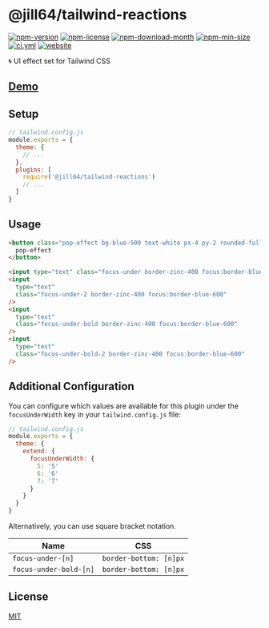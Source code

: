 <!----- BEGIN GHOST DOCS HEADER ----->

# @jill64/tailwind-reactions

<!----- BEGIN GHOST DOCS BADGES ----->

<a href="https://npmjs.com/package/@jill64/tailwind-reactions"><img src="https://img.shields.io/npm/v/@jill64/tailwind-reactions" alt="npm-version" /></a> <a href="https://npmjs.com/package/@jill64/tailwind-reactions"><img src="https://img.shields.io/npm/l/@jill64/tailwind-reactions" alt="npm-license" /></a> <a href="https://npmjs.com/package/@jill64/tailwind-reactions"><img src="https://img.shields.io/npm/dm/@jill64/tailwind-reactions" alt="npm-download-month" /></a> <a href="https://npmjs.com/package/@jill64/tailwind-reactions"><img src="https://img.shields.io/bundlephobia/min/@jill64/tailwind-reactions" alt="npm-min-size" /></a> <a href="https://github.com/jill64/tailwind-reactions/actions/workflows/ci.yml"><img src="https://github.com/jill64/tailwind-reactions/actions/workflows/ci.yml/badge.svg" alt="ci.yml" /></a> <a href="https://tailwind-reactions.jill64.dev"><img src="https://img.shields.io/website?up_message=working&down_message=down&url=https%3A%2F%2Ftailwind-reactions.jill64.dev" alt="website" /></a>

<!----- END GHOST DOCS BADGES ----->

🌀 UI effect set for Tailwind CSS

## [Demo](https://tailwind-reactions.jill64.dev)

<!----- END GHOST DOCS HEADER ----->

## Setup

```js
// tailwind.config.js
module.exports = {
  theme: {
    // ...
  },
  plugins: [
    require('@jill64/tailwind-reactions')
    // ...
  ]
}
```

## Usage

```html
<button class="pop-effect bg-blue-500 text-white px-4 py-2 rounded-full">
  pop-effect
</button>

<input type="text" class="focus-under border-zinc-400 focus:border-blue-600" />
<input
  type="text"
  class="focus-under-2 border-zinc-400 focus:border-blue-600"
/>
<input
  type="text"
  class="focus-under-bold border-zinc-400 focus:border-blue-600"
/>
<input
  type="text"
  class="focus-under-bold-2 border-zinc-400 focus:border-blue-600"
/>
```

## Additional Configuration

You can configure which values are available for this plugin under the `focusUnderWidth` key in your `tailwind.config.js` file:

```js
// tailwind.config.js
module.exports = {
  theme: {
    extend: {
      focusUnderWidth: {
        5: '5'
        6: '6'
        7: '7'
      }
    }
  }
}
```

Alternatively, you can use square bracket notation.

| Name                   | CSS                    |
| ---------------------- | ---------------------- |
| `focus-under-[n]`      | `border-bottom: [n]px` |
| `focus-under-bold-[n]` | `border-bottom: [n]px` |

<!----- BEGIN GHOST DOCS FOOTER ----->

## License

[MIT](LICENSE)

<!----- END GHOST DOCS FOOTER ----->
